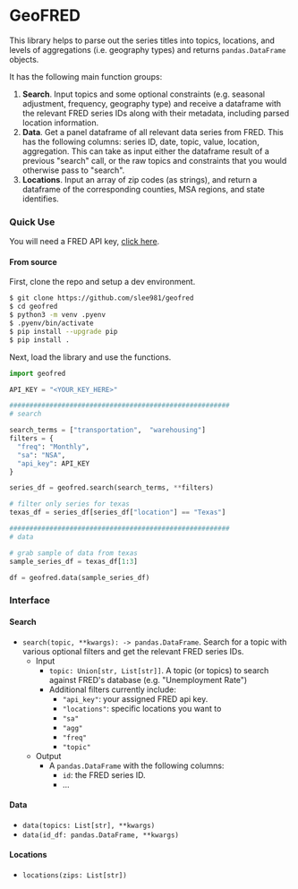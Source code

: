 # GeoFRED 

This library helps to parse out the series titles into topics, locations, and levels of aggregations (i.e. geography types) and returns `pandas.DataFrame` objects.

It has the following main function groups:
1. **Search**. Input topics and some optional constraints (e.g. seasonal adjustment, frequency, geography type) and receive a dataframe with the relevant FRED series IDs along with their metadata, including parsed location information. 
1. **Data**. Get a panel dataframe of all relevant data series from FRED. This has the following columns: series ID, date, topic, value, location, aggregation. This can take as input either the dataframe result of a previous "search" call, or the raw topics and constraints that you would otherwise pass to "search". 
1. **Locations**. Input an array of zip codes (as strings), and return a dataframe of the corresponding counties, MSA regions, and state identifies. 

### Quick Use 

You will need a FRED API key, [click here](https://fred.stlouisfed.org/docs/api/api_key.html).

#### From source 

First, clone the repo and setup a dev environment. 

```bash
$ git clone https://github.com/slee981/geofred
$ cd geofred
$ python3 -m venv .pyenv
$ .pyenv/bin/activate
$ pip install --upgrade pip
$ pip install .
```

Next, load the library and use the functions. 

```python
import geofred 

API_KEY = "<YOUR_KEY_HERE>"

#######################################################
# search 

search_terms = ["transportation",  "warehousing"]
filters = {
  "freq": "Monthly", 
  "sa": "NSA", 
  "api_key": API_KEY
}

series_df = geofred.search(search_terms, **filters)

# filter only series for texas
texas_df = series_df[series_df["location"] == "Texas"]

#######################################################
# data

# grab sample of data from texas 
sample_series_df = texas_df[1:3]

df = geofred.data(sample_series_df)
```

### Interface 

#### Search 

- `search(topic, **kwargs): -> pandas.DataFrame`. Search for a topic with various optional filters and get the relevant FRED series IDs. 
  - Input
    - `topic: Union[str, List[str]]`. A topic (or topics) to search against FRED's database (e.g. "Unemployment Rate")
    - Additional filters currently include: 
      - `"api_key"`: your assigned FRED api key. 
      - `"locations"`: specific locations you want to 
      - `"sa"`
      - `"agg"`
      - `"freq"`
      - `"topic"`
  - Output 
    - A `pandas.DataFrame` with the following columns: 
      - `id`: the FRED series ID. 
      - ... 

#### Data 

- `data(topics: List[str], **kwargs)`
- `data(id_df: pandas.DataFrame, **kwargs)`

#### Locations

- `locations(zips: List[str])`